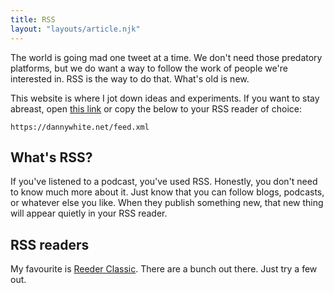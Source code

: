 ```yaml
---
title: RSS
layout: "layouts/article.njk"
---
```


The world is going mad one tweet at a time. We don't need those predatory platforms, but we do want a way to follow the work of people we're interested in. RSS is the way to do that. What's old is new.

This website is where I jot down ideas and experiments. If you want to stay abreast, open [this link](https://dannywhite.net/feed.xml) or copy the below to your RSS reader of choice:

```text
https://dannywhite.net/feed.xml
```

## What's RSS?

If you've listened to a podcast, you've used RSS. Honestly, you don't need to know much more about it. Just know that you can follow blogs, podcasts, or whatever else you like. When they publish something new, that new thing will appear quietly in your RSS reader.

## RSS readers

My favourite is [Reeder Classic](https://reeder.app/classic). There are a bunch out there. Just try a few out.
